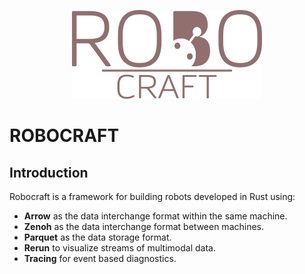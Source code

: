 
<p align="center">
  <img src="images/logo.png" />
</p>

# ROBOCRAFT

## Introduction

Robocraft is a framework for building robots developed in Rust using:

- **Arrow** as the data interchange format within the same machine. 
- **Zenoh** as the data interchange format between machines.
- **Parquet** as the data storage format.
- **Rerun** to visualize streams of multimodal data.
- **Tracing** for event based diagnostics.